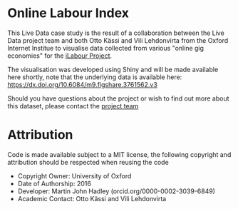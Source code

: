 # Online Labour Index

This Live Data case study is the result of a collaboration between the Live Data project team and both Otto Kässi and Vili Lehdonvirta from the Oxford Internet Institue to visualise data collected from various "online gig economies" for the [iLabour Project](http://ilabour.oii.ox.ac.uk/).

The visualisation was developed using Shiny and will be made available here shortly, note that the underlying data is available here: https://dx.doi.org/10.6084/m9.figshare.3761562.v3

Should you have questions about the project or wish to find out more about this dataset, please contact the [project team](http://ilabour.oii.ox.ac.uk/project-team/)

# Attribution

Code is made available subject to a MIT license, the following copyright and attribution should be respected when reusing the code

- Copyright Owner: University of Oxford
- Date of Authorship: 2016
- Developer: Martin John Hadley (orcid.org/0000-0002-3039-6849)
- Academic Contact: Otto Kässi and Vili Lehdonvirta
